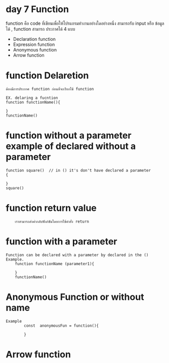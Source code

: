 # day 7 Function

function คือ code ที่เขียนเพื่อให้โปรแกรมทำงานอย่างใดอย่างหนึ่ง สามารถรับ input หรือ ข้อมูลได้ , function สามารถ ประกาศได้ 4 แบบ

- Declaration function
- Expression function
- Anonymous function
- Arrow function

# function Delaretion

    ต้องมีการประกาศ function ก่อนที่จะเรียกใช้ function

    EX. delaring a fucntion
    function functionName(){

    }
    functionName()

# function without a parameter example of declared without a parameter

    function square()  // in () it's don't have declared a parameter
    {

    }
    square()

# function return value

        เราสามารถส่งค่ากลับฟังก์ชันโดยการใช้คำสั่ง return



# function with a parameter

    Function can be declared with a parameter by declared in the ()
    Example.
        function functionName (parameter1){

        }
        functionName()

# Anonymous Function or without name

    Example
            const  anonymousFun = function(){

            }
# Arrow function




